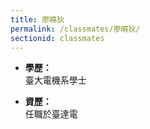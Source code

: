```yaml
---
title: 廖曉狄
permalink: /classmates/廖曉狄/
sectionid: classmates
---
```


- **學歷：**<br />
  臺大電機系學士

- **資歷：**<br />
  任職於臺達電

